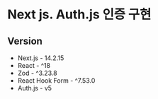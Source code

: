 # Next js. Auth.js 인증 구현

## Version

- Next.js - 14.2.15
- React - ^18
- Zod - ^3.23.8
- React Hook Form - ^7.53.0
- Auth.js - v5